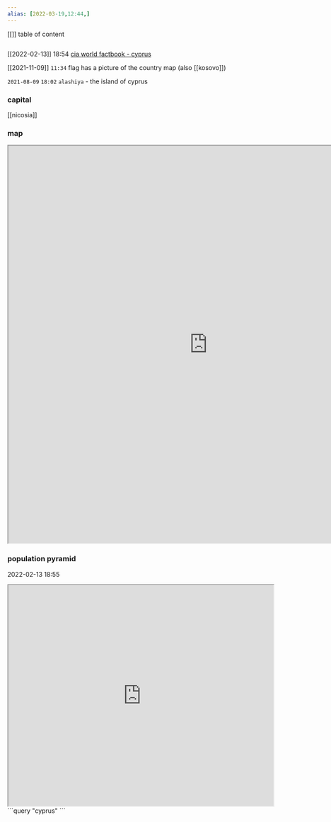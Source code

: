 ```yaml
---
alias: [2022-03-19,12:44,]
---
```

[[]]
table of content
```toc
```
[[2022-02-13]] 18:54
[cia world factbook - cyprus](https://www.cia.gov/the-world-factbook/countries/cyprus)

[[2021-11-09]]  `11:34`
flag has a picture of the country map (also [[kosovo]])

`2021-08-09`  `18:02`
`alashiya` - the island of cyprus
### capital
[[nicosia]]
### map
<iframe src="https://duckduckgo.com/?t=ffab&q=cyprus&ia=web&iaxm=about" width="900" height="900" ></iframe>

### population pyramid

2022-02-13 18:55

<iframe src="https://www.populationpyramid.net/cyprus/2019/" width="600" height="500" ></iframe>
```query
"cyprus"
```
